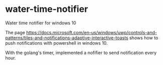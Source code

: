 # water-time-notifier
Water time notifier for windows 10

The page https://docs.microsoft.com/en-us/windows/uwp/controls-and-patterns/tiles-and-notifications-adaptive-interactive-toasts
shows how to push notifications with powershell in windows 10. 

With the golang's timer, implemented a nofifier to send notification every hour. 
